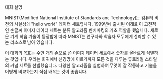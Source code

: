 대회 설명

MNIST(Modified National Institute of Standards and Technology)는 컴퓨터 비전의 사실상의 "hello world" 데이터 세트입니다. 
1999년에 출시된 이래로 이 고전적인 손글씨 이미지 데이터 세트는 분류 알고리즘 벤치마킹의 기초 역할을 했습니다. 
새로운 기계 학습 기술이 등장함에 따라 MNIST는 연구자와 학습자 모두에게 신뢰할 수 있는 리소스로 남아 있습니다.

이 대회의 목표는 수만 개의 손으로 쓴 이미지 데이터 세트에서 숫자를 올바르게 식별하는 것입니다. 
우리는 회귀에서 신경망에 이르기까지 모든 것을 다루는 튜토리얼 스타일의 커널 세트를 선별했습니다. 
다양한 알고리즘을 실험하여 무엇이 잘 작동하고 기술을 어떻게 비교하는지 직접 배우는 것이 좋습니다.

